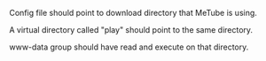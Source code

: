 Config file should point to download directory that MeTube is using.

A virtual directory called "play" should point to the same directory.

www-data group should have read and execute on that directory.
